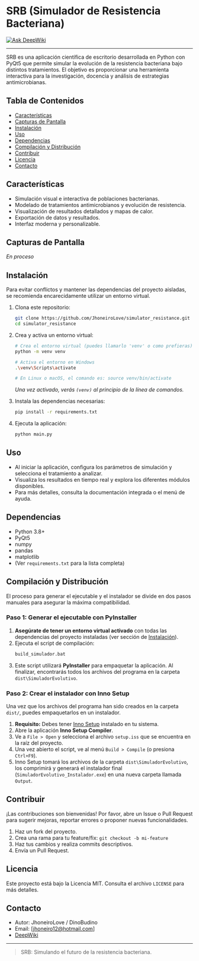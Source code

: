 # SRB (Simulador de Resistencia Bacteriana)

[![Ask DeepWiki](https://deepwiki.com/badge.svg)](https://deepwiki.com/JhoneiroLove/simulator_resistance)

---

SRB es una aplicación científica de escritorio desarrollada en Python con PyQt5 que permite simular la evolución de la resistencia bacteriana bajo distintos tratamientos. El objetivo es proporcionar una herramienta interactiva para la investigación, docencia y análisis de estrategias antimicrobianas.

## Tabla de Contenidos
- [Características](#características)
- [Capturas de Pantalla](#capturas-de-pantalla)
- [Instalación](#instalación)
- [Uso](#uso)
- [Dependencias](#dependencias)
- [Compilación y Distribución](#compilación-y-distribución)
- [Contribuir](#contribuir)
- [Licencia](#licencia)
- [Contacto](#contacto)

## Características
- Simulación visual e interactiva de poblaciones bacterianas.
- Modelado de tratamientos antimicrobianos y evolución de resistencia.
- Visualización de resultados detallados y mapas de calor.
- Exportación de datos y resultados.
- Interfaz moderna y personalizable.

## Capturas de Pantalla
*En proceso*

## Instalación
Para evitar conflictos y mantener las dependencias del proyecto aisladas, se recomienda encarecidamente utilizar un entorno virtual.

1.  Clona este repositorio:
    ```bash
    git clone https://github.com/JhoneiroLove/simulator_resistance.git
    cd simulator_resistance
    ```
2.  Crea y activa un entorno virtual:
    ```bash
    # Crea el entorno virtual (puedes llamarlo 'venv' o como prefieras)
    python -m venv venv

    # Activa el entorno en Windows
    .\venv\Scripts\activate
    
    # En Linux o macOS, el comando es: source venv/bin/activate
    ```
    *Una vez activado, verás `(venv)` al principio de la línea de comandos.*

3.  Instala las dependencias necesarias:
    ```bash
    pip install -r requirements.txt
    ```
4.  Ejecuta la aplicación:
    ```bash
    python main.py
    ```

## Uso
- Al iniciar la aplicación, configura los parámetros de simulación y selecciona el tratamiento a analizar.
- Visualiza los resultados en tiempo real y explora los diferentes módulos disponibles.
- Para más detalles, consulta la documentación integrada o el menú de ayuda.

## Dependencias
- Python 3.8+
- PyQt5
- numpy
- pandas
- matplotlib
- (Ver `requirements.txt` para la lista completa)

## Compilación y Distribución
El proceso para generar el ejecutable y el instalador se divide en dos pasos manuales para asegurar la máxima compatibilidad.

### Paso 1: Generar el ejecutable con PyInstaller

1.  **Asegúrate de tener un entorno virtual activado** con todas las dependencias del proyecto instaladas (ver sección de [Instalación](#instalación)).
2.  Ejecuta el script de compilación:
    ```bash
    build_simulador.bat
    ```
3.  Este script utilizará **PyInstaller** para empaquetar la aplicación. Al finalizar, encontrarás todos los archivos del programa en la carpeta `dist\SimuladorEvolutivo`.

### Paso 2: Crear el instalador con Inno Setup

Una vez que los archivos del programa han sido creados en la carpeta `dist/`, puedes empaquetarlos en un instalador.

1.  **Requisito:** Debes tener [Inno Setup](https://jrsoftware.org/isinfo.php) instalado en tu sistema.
2.  Abre la aplicación **Inno Setup Compiler**.
3.  Ve a `File > Open` y selecciona el archivo `setup.iss` que se encuentra en la raíz del proyecto.
4.  Una vez abierto el script, ve al menú `Build > Compile` (o presiona `Ctrl+F9`).
5.  Inno Setup tomará los archivos de la carpeta `dist\SimuladorEvolutivo`, los comprimirá y generará el instalador final (`SimuladorEvolutivo_Instalador.exe`) en una nueva carpeta llamada `Output`.

## Contribuir
¡Las contribuciones son bienvenidas! Por favor, abre un Issue o Pull Request para sugerir mejoras, reportar errores o proponer nuevas funcionalidades.

1. Haz un fork del proyecto.
2. Crea una rama para tu feature/fix: `git checkout -b mi-feature`
3. Haz tus cambios y realiza commits descriptivos.
4. Envía un Pull Request.

## Licencia
Este proyecto está bajo la Licencia MIT. Consulta el archivo `LICENSE` para más detalles.

## Contacto
- Autor: JhoneiroLove / DinoBudino
- Email: [jhoneiro12@hotmail.com]
- [DeepWiki](https://deepwiki.com/JhoneiroLove/simulator_resistance)

---

> SRB: Simulando el futuro de la resistencia bacteriana.